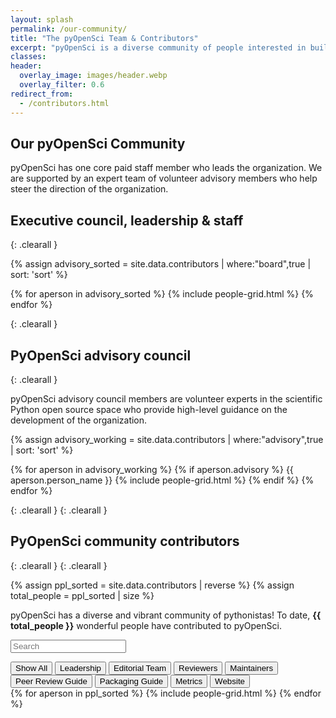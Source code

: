 ```yaml
---
layout: splash
permalink: /our-community/
title: "The pyOpenSci Team & Contributors"
excerpt: "pyOpenSci is a diverse community of people interested in building a community of practice around scientific software written in Python."
classes:
header:
  overlay_image: images/header.webp
  overlay_filter: 0.6
redirect_from:
  - /contributors.html
---
```


## Our pyOpenSci Community

pyOpenSci has one core paid staff member who leads the organization. We are supported
by an expert team of volunteer advisory members who help steer the direction of the organization.

## Executive council, leadership & staff

{: .clearall }

{% assign advisory_sorted = site.data.contributors | where:"board",true | sort: 'sort' %}

<div class="grid">
{% for aperson in advisory_sorted %}
  {% include people-grid.html  %}
{% endfor %}
</div>

{: .clearall }

## PyOpenSci advisory council

{: .clearall }

pyOpenSci advisory council members are volunteer experts in the scientific
Python open source space who provide high-level guidance on the development of
the organization.

{% assign advisory_working = site.data.contributors | where:"advisory",true | sort: 'sort' %}

<div class="grid">
{% for aperson in advisory_working %}
  {% if aperson.advisory %}
  {{ aperson.person_name }}
    {% include people-grid.html  %}
 {% endif %}
{% endfor %}
</div>

{: .clearall }
{: .clearall }

## PyOpenSci community contributors

{: .clearall }
{: .clearall }

{% assign ppl_sorted = site.data.contributors | reverse %}
{% assign total_people = ppl_sorted | size %}

pyOpenSci has a diverse and vibrant community of pythonistas! To date,
**{{ total_people }}** wonderful people have contributed to pyOpenSci.

<p><input type="text" id="quicksearch" placeholder="Search" /></p>

<div id="filters" class="button-group">
  <button class="button is-checked" data-filter="*">Show All</button>
  <button class="button" data-filter=".leadership">Leadership</button>
  <button class="button" data-filter=".editor">Editorial Team</button>
  <button class="button" data-filter=".reviewer">Reviewers</button>
  <button class="button" data-filter=".maintainer">Maintainers</button>
  <button class="button" data-filter=".peer-review-guide">Peer Review Guide</button>
  <button class="button" data-filter=".package-guide">Packaging Guide</button>
  <button class="button" data-filter=".metrics-contrib">Metrics</button>
  <button class="button" data-filter=".web-contrib">Website</button>

</div>

<div class="grid-isotope">
 <div class="grid-sizer"></div>
{% for aperson in ppl_sorted %}
  {% include people-grid.html %}
{% endfor %}
</div>
